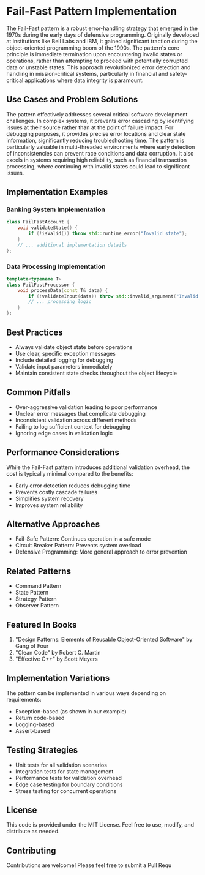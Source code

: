 # Fail-Fast Pattern Implementation

The Fail-Fast pattern is a robust error-handling strategy that emerged in the 1970s during the early days of defensive programming.
Originally developed at institutions like Bell Labs and IBM, it gained significant traction during the object-oriented programming boom
of the 1990s. The pattern's core principle is immediate termination upon encountering invalid states or operations, rather than
attempting to proceed with potentially corrupted data or unstable states. This approach revolutionized error detection and handling in
mission-critical systems, particularly in financial and safety-critical applications where data integrity is paramount.

## Use Cases and Problem Solutions

The pattern effectively addresses several critical software development challenges. In complex systems, it prevents error cascading by
identifying issues at their source rather than at the point of failure impact. For debugging purposes, it provides precise error
locations and clear state information, significantly reducing troubleshooting time. The pattern is particularly valuable in
multi-threaded environments where early detection of inconsistencies can prevent race conditions and data corruption. It also excels in
systems requiring high reliability, such as financial transaction processing, where continuing with invalid states could lead to
significant issues.

## Implementation Examples

### Banking System Implementation
```cpp
class FailFastAccount {
    void validateState() {
        if (!isValid()) throw std::runtime_error("Invalid state");
    }
    // ... additional implementation details
};
```

### Data Processing Implementation
```cpp
template<typename T>
class FailFastProcessor {
    void processData(const T& data) {
        if (!validateInput(data)) throw std::invalid_argument("Invalid input");
        // ... processing logic
    }
};
```

## Best Practices

- Always validate object state before operations
- Use clear, specific exception messages
- Include detailed logging for debugging
- Validate input parameters immediately
- Maintain consistent state checks throughout the object lifecycle

## Common Pitfalls

- Over-aggressive validation leading to poor performance
- Unclear error messages that complicate debugging
- Inconsistent validation across different methods
- Failing to log sufficient context for debugging
- Ignoring edge cases in validation logic

## Performance Considerations

While the Fail-Fast pattern introduces additional validation overhead, the cost is typically minimal compared to the benefits:
- Early error detection reduces debugging time
- Prevents costly cascade failures
- Simplifies system recovery
- Improves system reliability

## Alternative Approaches

- Fail-Safe Pattern: Continues operation in a safe mode
- Circuit Breaker Pattern: Prevents system overload
- Defensive Programming: More general approach to error prevention

## Related Patterns

- Command Pattern
- State Pattern
- Strategy Pattern
- Observer Pattern

## Featured In Books

1. "Design Patterns: Elements of Reusable Object-Oriented Software" by Gang of Four
2. "Clean Code" by Robert C. Martin
3. "Effective C++" by Scott Meyers

## Implementation Variations

The pattern can be implemented in various ways depending on requirements:
- Exception-based (as shown in our example)
- Return code-based
- Logging-based
- Assert-based

## Testing Strategies

- Unit tests for all validation scenarios
- Integration tests for state management
- Performance tests for validation overhead
- Edge case testing for boundary conditions
- Stress testing for concurrent operations

## License

This code is provided under the MIT License. Feel free to use, modify, and distribute as needed.

## Contributing

Contributions are welcome! Please feel free to submit a Pull Requ